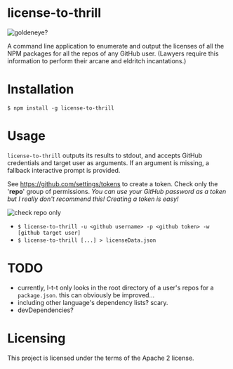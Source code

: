 # license-to-thrill

![goldeneye?](https://media.giphy.com/media/iu63aOVVFspQQ/giphy.gif)

A command line application to enumerate and output the licenses of all the NPM packages for all the repos of any GitHub user.
(Lawyers require this information to perform their arcane and eldritch incantations.)

# Installation

`$ npm install -g license-to-thrill`

# Usage

`license-to-thrill` outputs its results to stdout, and accepts GitHub credentials and target user as arguments. If an argument is missing, a fallback interactive prompt is provided.

See https://github.com/settings/tokens to create a token.  Check only the '**repo**' group of permissions. _You can use your GitHub password as a token but I really don't recommend this! Creating a token is easy!_

![check repo only](http://i.imgur.com/PXigvmQ.png)

- `$ license-to-thrill -u <github username> -p <github token> -w [github target user]`
- `$ license-to-thrill [...] > licenseData.json`

# TODO

- currently, l-t-t only looks in the root directory of a user's repos for a `package.json`. this can obviously be improved...
- including other language's dependency lists? scary.
- devDependencies?

# Licensing

This project is licensed under the terms of the Apache 2 license.
